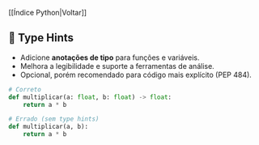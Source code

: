 [[Índice Python|Voltar]]

## 📌 Type Hints

- Adicione **anotações de tipo** para funções e variáveis.
- Melhora a legibilidade e suporte a ferramentas de análise.
- Opcional, porém recomendado para código mais explícito (PEP 484).

```python
# Correto
def multiplicar(a: float, b: float) -> float:
    return a * b

# Errado (sem type hints)
def multiplicar(a, b):
    return a * b
```

